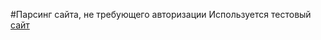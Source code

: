 #Парсинг сайта, не требующего авторизации
Используется тестовый [сайт](https://scrapingclub.com/exercise/list_basic/?page=1)